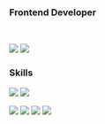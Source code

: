 <h3>Frontend Developer</h3>

<br />
<p>
  <img src="https://camo.githubusercontent.com/12bf0661e62bae26835905f563b52732e39f87b3221699fe484d6b87e2e2a881/68747470733a2f2f696d672e736869656c64732e696f2f62616467652f426c6f672d3030353537313f7374796c653d666c61742d737175617265266c6f676f3d426c6f676c6f76696e266c6f676f436f6c6f723d7768697465" data-canonical-src="https://img.shields.io/badge/Blog-005571?style=flat-square&logo=Bloglovin&logoColor=white" style="max-width: 100%;">
<a href="mailto:se9oo@kakao.com"><img src="https://img.shields.io/badge/-se9oo@kakao.com-005FF9?style=flat-square&logo=Mail.Ru&logoColor=white"/></a>
</p>

<h3>Skills</h3>


<p>
  <img src="https://img.shields.io/badge/Javascript-F7DF1E?style=flat-square&logo=javascript&logoColor=white"/>
  <img src="https://img.shields.io/badge/Typescript-3178C6?style=flat-square&logo=typescript&logoColor=white"/>
</p>

<p>
  <img src="https://img.shields.io/badge/React-61DAFB?style=flat-square&logo=react&logoColor=white"/>
  <img src="https://img.shields.io/badge/Next-000000?style=flat-square&logo=Next.js&logoColor=white"/>
  <img src="https://img.shields.io/badge/ReactQuery-FF4154?style=flat-square&logo=reactquery&logoColor=white"/>
  <img src="https://img.shields.io/badge/TailwindCSS-06B6D4?style=flat-square&logo=tailwindcss&logoColor=white"/>  
</p>

